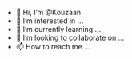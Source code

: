 - 👋 Hi, I’m @Kouzaan
- 👀 I’m interested in ...
- 🌱 I’m currently learning ...
- 💞️ I’m looking to collaborate on ...
- 📫 How to reach me ...

<!---
Kouzaan/Kouzaan is a ✨ special ✨ repository because its `README.md` (this file) appears on your GitHub profile.
You can click the Preview link to take a look at your changes.
--->
